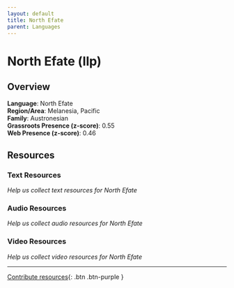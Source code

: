 ```yaml
---
layout: default
title: North Efate
parent: Languages
---
```


# North Efate (llp)

## Overview

**Language**: North Efate  
**Region/Area**: Melanesia, Pacific  
**Family**: Austronesian  
**Grassroots Presence (z-score)**: 0.55  
**Web Presence (z-score)**: 0.46  

## Resources

### Text Resources
*Help us collect text resources for North Efate*

### Audio Resources
*Help us collect audio resources for North Efate*

### Video Resources
*Help us collect video resources for North Efate*

---

[Contribute resources](https://forms.office.com/e/1SfLJx3u1r){: .btn .btn-purple }
